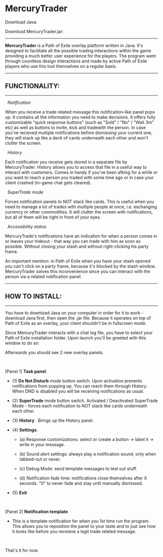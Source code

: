# MercuryTrader

Download Java: 

Download MercuryTrader.jar: 

---
  
**MercuryTrader** is a Path of Exile overlay platform written in Java. It's designed to facilitate all the possible trading interactions within the game providing a much better user experience for the players. The program went through countless design interactions and made by active Path of Exile players who use this tool themselves on a regular basis.

---
## FUNCTIONALITY:
---

&nbsp; *Notification*

When you receive a trade related message this notification-like panel pops up. It contains all the information you need to make decisions. It offers fully customizable "quick response buttons" (such as "Sold" / "No" / "Wait 3m" etc) as well as buttons to invite, kick and tradewith the person. In case you've recieved multiple notifications before dismissing your current one, they will stack up like a deck of cards underneath each other and won't clutter the screen.


&nbsp; *History*

Each notification you receive gets stored in a separate file by MercuryTrader. History allows you to access that file in a useful way to interact with customers. Comes in handy if you've been afking for a while or you want to reach a person you traded with some time ago or in case your client crashed (in-game chat gets cleared).


&nbsp; *SuperTrade mode*

Forces notification panels to NOT stack like cards. This is useful when you need to manage a lot of trades with multiple people at once, i.e. exchanging currency or other commodities. It will clutter the screen with notifications, but all of them will be right in front of your eyes. 

&nbsp; *Accessibility status*

MercuryTrade's notifications have an indication for when a person comes in or leaves your hideout - that way you can trade with him as soon as possible. Without closing your stash and without right-clicking his party frame.

An important mention: in Path of Exile when you have your stash opened you can't click on a party frame, because it's blocked by the stash window. MercuryTrader solves this inconvenience since you can interact with the person via a related notification panel.



---
## HOW TO INSTALL:
---

You have to download Java on your computer in order for it to work - download Java first, then open the .jar file. Because it operates on top of Path of Exile as an overlay, your client shouldn't be in fullscreen mode.

Since MercuryTrader interacts with a chat log file, you have to select your Path of Exile installation folder. Upon launch you'll be greeted with this window to do so:

Afterwards you should see 2 new overlay panels.

<br/>

[Panel 1] **Task panel**:

* (1) **Do Not Disturb** mode button switch. Upon activation prevents notifications from popping up. You can reach them through History. When DND is disabled you will be receiving notifications as usual.

* (2) **SuperTrade** mode button switch. Activated / Deactivated SuperTrade Mode - forces each notification to NOT stack like cards underneath each other.

* (3) **History** . Brings up the History panel.

* (4) **Settings**.

  * (a) Response customizations: select or create a button -> label it -> write in your message.

  * (b) Sound alert settings: always play a notification sound, only when tabbed-out or never.

  * (c) Debug Mode: send template messages to test out stuff.
  
  * (d) Notification fade time: notifications close themselves after X seconds. "0" to never fade and stay until manually dismissed.
  
* (5) **Exit**

<br/>

[Panel 2] **Notification template**

* This is a template notification for when you 1st time run the program. This allows you to reposition the panel to your taste and to just see how it looks like before you receieve a legit trade related message.

<br/>

That's it for now.

